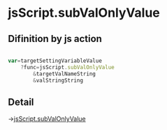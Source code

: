 # jsScript.subValOnlyValue

## Difinition by js action

```js.js

var=targetSettingVariableValue
	?func=jsScript.subValOnlyValue
		&targetValNameString
		&valStringString
```

## Detail

->[jsScript.subValOnlyValue](https://github.com/puutaro/CommandClick/blob/master/md/developer/js_interface/details/edit/JsScript/subValOnlyValue.md)
